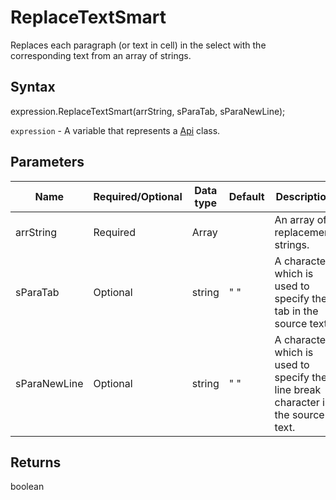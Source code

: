 # ReplaceTextSmart

Replaces each paragraph (or text in cell) in the select with the corresponding text from an array of strings.

## Syntax

expression.ReplaceTextSmart(arrString, sParaTab, sParaNewLine);

`expression` - A variable that represents a [Api](../Api.md) class.

## Parameters

| **Name** | **Required/Optional** | **Data type** | **Default** | **Description** |
| ------------- | ------------- | ------------- | ------------- | ------------- |
| arrString | Required | Array |  | An array of replacement strings. |
| sParaTab | Optional | string | " " | A character which is used to specify the tab in the source text. |
| sParaNewLine | Optional | string | " " | A character which is used to specify the line break character in the source text. |

## Returns

boolean